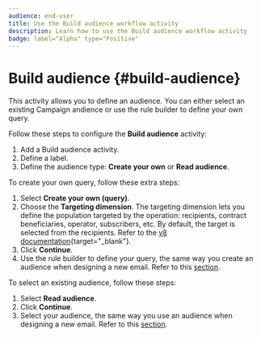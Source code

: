 ```yaml
---
audience: end-user
title: Use the Build audience workflow activity
description: Learn how to use the Build audience workflow activity
badge: label="Alpha" type="Positive"
---
```


# Build audience {#build-audience}

This activity allows you to define an audience. You can either select an existing Campaign andience or use the rule builder to define your own query. 

<!--
The **Build audience** activity can be placed at the beginning of the workflow or after any other activity. Any activity can be placed after the **Build audience**.
-->

Follow these steps to configure the **Build audience** activity:

1. Add a Build audience activity. 
1. Define a label.
1. Define the audience type: **Create your own** or **Read audience**. 

To create your own query, follow these extra steps:

1. Select **Create your own (query)**.
1. Choose the **Targeting dimension**. The targeting dimension lets you define the population targeted by the operation: recipients, contract beneficiaries, operator, subscribers, etc. By default, the target is selected from the recipients. Refer to the [v8 documentation](https://experienceleague.adobe.com/docs/campaign/automation/workflows/introduction/wf-type/targeting-workflows.html#targeting-and-filtering-dimensions){target="_blank"}.
1. Click **Continue**.
1. Use the rule builder to define your query, the same way you create an audience when designing a new email. Refer to this [section](../../audience/segment-builder.md).

To select an existing audience, follow these steps:

1. Select **Read audience**.
1. Click **Continue**.
1. Select your audience, the same way you use an audience when designing a new email. Refer to this [section](../../audience/add-audience.md).
